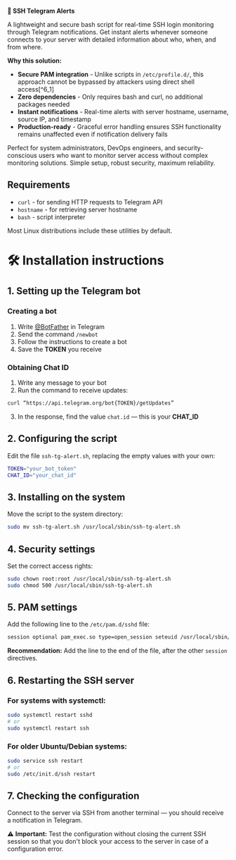 **🔐 SSH Telegram Alerts**

A lightweight and secure bash script for real-time SSH login monitoring through Telegram notifications. Get instant alerts whenever someone connects to your server with detailed information about who, when, and from where.

**Why this solution:**

- **Secure PAM integration** - Unlike scripts in `/etc/profile.d/`, this approach cannot be bypassed by attackers using direct shell access[^6_1]
- **Zero dependencies** - Only requires bash and curl, no additional packages needed
- **Instant notifications** - Real-time alerts with server hostname, username, source IP, and timestamp
- **Production-ready** - Graceful error handling ensures SSH functionality remains unaffected even if notification delivery fails

Perfect for system administrators, DevOps engineers, and security-conscious users who want to monitor server access without complex monitoring solutions. Simple setup, robust security, maximum reliability.

## Requirements

- `curl` - for sending HTTP requests to Telegram API
- `hostname` - for retrieving server hostname
- `bash` - script interpreter

Most Linux distributions include these utilities by default.


# 🛠️ Installation instructions

## 1. Setting up the Telegram bot

### Creating a bot

1. Write [@BotFather](https://t.me/BotFather) in Telegram
2. Send the command `/newbot`
3. Follow the instructions to create a bot
4. Save the **TOKEN** you receive

### Obtaining Chat ID

1. Write any message to your bot
2. Run the command to receive updates:
```bash
curl “https://api.telegram.org/bot{TOKEN}/getUpdates”
```

3. In the response, find the value `chat.id` — this is your **CHAT_ID**

## 2. Configuring the script

Edit the file `ssh-tg-alert.sh`, replacing the empty values with your own:

```bash
TOKEN="your_bot_token"
CHAT_ID="your_chat_id"
```


## 3. Installing on the system

Move the script to the system directory:

```bash
sudo mv ssh-tg-alert.sh /usr/local/sbin/ssh-tg-alert.sh
```


## 4. Security settings

Set the correct access rights:

```bash
sudo chown root:root /usr/local/sbin/ssh-tg-alert.sh
sudo chmod 500 /usr/local/sbin/ssh-tg-alert.sh
```


## 5. PAM settings

Add the following line to the `/etc/pam.d/sshd` file:

```bash
session optional pam_exec.so type=open_session seteuid /usr/local/sbin/ssh-tg-alert.sh
```

**Recommendation:** Add the line to the end of the file, after the other `session` directives.

## 6. Restarting the SSH server

### For systems with systemctl:

```bash
sudo systemctl restart sshd
# or
sudo systemctl restart ssh
```


### For older Ubuntu/Debian systems:

```bash
sudo service ssh restart
# or
sudo /etc/init.d/ssh restart
```


## 7. Checking the configuration

Connect to the server via SSH from another terminal — you should receive a notification in Telegram.

⚠️ **Important:** Test the configuration without closing the current SSH session so that you don't block your access to the server in case of a configuration error.
